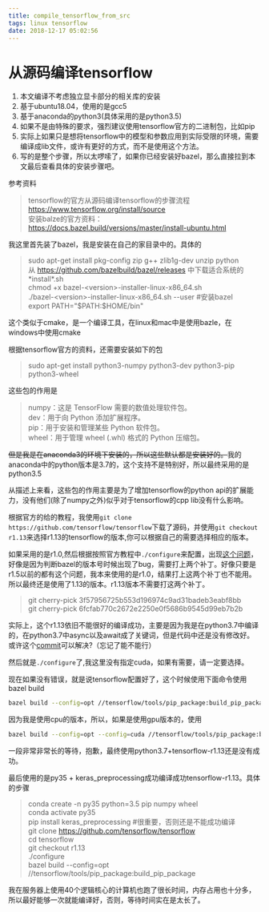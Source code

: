 ```yaml
---
title: compile_tensorflow_from_src
tags: linux tensorflow
date: 2018-12-17 05:02:56
---
```



# 从源码编译tensorflow

1. 本文编译不考虑独立显卡部分的相关库的安装
2. 基于ubuntu18.04，使用的是gcc5
3. 基于anaconda的python3(具体采用的是python3.5)
4. 如果不是由特殊的要求，强烈建议使用tensorflow官方的二进制包，比如pip
5. 实际上如果只是想将tensorflow中的模型和参数应用到实际受限的环境，需要编译成lib文件，或许有更好的方式，而不是使用这个方法。
6. 写的是整个步骤，所以太啰嗦了，如果你已经安装好bazel，那么直接拉到本文最后查看具体的安装步骤吧。

<!--more-->

参考资料  
> tensorflow的官方从源码编译tensorflow的步骤流程 https://www.tensorflow.org/install/source  
> 安装balze的官方资料： https://docs.bazel.build/versions/master/install-ubuntu.html  


我这里首先装了bazel，我是安装在自己的家目录中的。具体的  
> sudo apt-get install pkg-config zip g++ zlib1g-dev unzip python  
> 从 https://github.com/bazelbuild/bazel/releases 中下载适合系统的\*install\*.sh  
> chmod +x bazel-\<version\>-installer-linux-x86_64.sh  
> ./bazel-\<version\>-installer-linux-x86_64.sh --user #安装bazel  
> export PATH="\$PATH:\$HOME/bin"

这个类似于cmake，是一个编译工具，在linux和mac中是使用bazle，在windows中使用cmake


根据tensorflow官方的资料，还需要安装如下的包  
> sudo apt-get install python3-numpy python3-dev python3-pip python3-wheel  

这些包的作用是
> numpy：这是 TensorFlow 需要的数值处理软件包。  
> dev：用于向 Python 添加扩展程序。  
> pip：用于安装和管理某些 Python 软件包。  
> wheel：用于管理 wheel (.whl) 格式的 Python 压缩包。

~~但是我是在anaconda3的环境下安装的，所以这些默认都是安装好的。~~我的anaconda中的python版本是3.7的，这个支持不是特别好，所以最终采用的是python3.5

从描述上来看，这些包的作用主要是为了增加tensorflow的python api的扩展能力，没有他们(除了numpy之外)似乎对于tensorflow的cpp lib没有什么影响。

根据官方的给的教程，我使用`git clone https://github.com/tensorflow/tensorflow`下载了源码，并使用`git checkout r1.13`来选择r1.13的tensorflow的版本,你可以根据自己的需要选择相应的版本。

如果采用的是r1.0,然后根据按照官方教程中`./configure`来配置，出现[这个问题](https://github.com/tensorflow/tensorflow/issues/16654)，好像是因为判断bazel的版本号时候出现了bug，需要打上两个补丁。好像只要是r1.5以前的都有这个问题，我本来使用的是r1.0，结果打上这两个补丁也不能用。所以最终还是使用了1.13的版本。r1.13版本不需要打这两个补丁。

> git cherry-pick 3f57956725b553d196974c9ad31badeb3eabf8bb  
> git cherry-pick 6fcfab770c2672e2250e0f5686b9545d99eb7b2b

实际上，这个r1.13依旧不能很好的编译成功，主要是因为我是在python3.7中编译的，在python3.7中async以及await成了关键词，但是代码中还是没有修改好。或许这个[commit](https://github.com/tensorflow/tensorflow/pull/21202/files)可以解决?（忘记了能不能行）

然后就是`./configure`了,我这里没有指定cuda，如果有需要，请一定要选择。

现在如果没有错误，就是说tensorflow配置好了，这个时候使用下面命令使用bazel build
```bash
bazel build --config=opt //tensorflow/tools/pip_package:build_pip_package
```
因为我是使用cpu的版本，所以，如果是使用gpu版本的，使用
```bash
bazel build --config=opt --config=cuda //tensorflow/tools/pip_package:build_pip_package 
```

一段非常非常长的等待，抱歉，最终使用python3.7+tensorflow-r1.13还是没有成功。

最后使用的是py35 + keras_preprocessing成功编译成功tensorflow-r1.13。具体的步骤
> conda create -n py35 python=3.5 pip numpy wheel  
> conda activate py35  
> pip install keras_preprocessing #很重要，否则还是不能成功编译  
> git clone https://github.com/tensorflow/tensorflow  
> cd tensorflow  
> git checkout r1.13  
> ./configure  
> bazel build --config=opt //tensorflow/tools/pip_package:build_pip_package  

我在服务器上使用40个逻辑核心的计算机也跑了很长时间，内存占用也十分多，所以最好能够一次就能编译好，否则，等待时间实在是太长了。